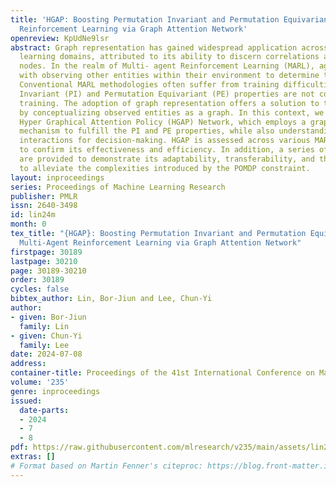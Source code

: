```yaml
---
title: 'HGAP: Boosting Permutation Invariant and Permutation Equivariant in Multi-Agent
  Reinforcement Learning via Graph Attention Network'
openreview: KpUdNe9lsr
abstract: Graph representation has gained widespread application across various machine
  learning domains, attributed to its ability to discern correlations among input
  nodes. In the realm of Multi- agent Reinforcement Learning (MARL), agents are tasked
  with observing other entities within their environment to determine their behavior.
  Conventional MARL methodologies often suffer from training difficulties if Permutation
  Invariant (PI) and Permutation Equivariant (PE) properties are not considered during
  training. The adoption of graph representation offers a solution to these challenges
  by conceptualizing observed entities as a graph. In this context, we introduce the
  Hyper Graphical Attention Policy (HGAP) Network, which employs a graph attention
  mechanism to fulfill the PI and PE properties, while also understanding inter-entity
  interactions for decision-making. HGAP is assessed across various MARL benchmarks
  to confirm its effectiveness and efficiency. In addition, a series of ablation studies
  are provided to demonstrate its adaptability, transferability, and the capability
  to alleviate the complexities introduced by the POMDP constraint.
layout: inproceedings
series: Proceedings of Machine Learning Research
publisher: PMLR
issn: 2640-3498
id: lin24m
month: 0
tex_title: "{HGAP}: Boosting Permutation Invariant and Permutation Equivariant in
  Multi-Agent Reinforcement Learning via Graph Attention Network"
firstpage: 30189
lastpage: 30210
page: 30189-30210
order: 30189
cycles: false
bibtex_author: Lin, Bor-Jiun and Lee, Chun-Yi
author:
- given: Bor-Jiun
  family: Lin
- given: Chun-Yi
  family: Lee
date: 2024-07-08
address:
container-title: Proceedings of the 41st International Conference on Machine Learning
volume: '235'
genre: inproceedings
issued:
  date-parts:
  - 2024
  - 7
  - 8
pdf: https://raw.githubusercontent.com/mlresearch/v235/main/assets/lin24m/lin24m.pdf
extras: []
# Format based on Martin Fenner's citeproc: https://blog.front-matter.io/posts/citeproc-yaml-for-bibliographies/
---
```


